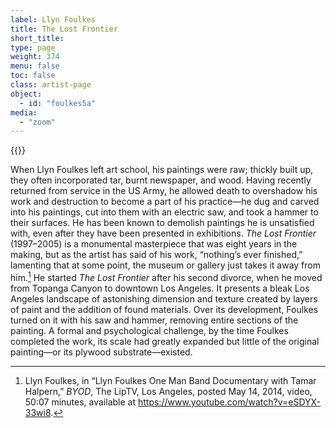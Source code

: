 ```yaml
---
label: Llyn Foulkes
title: The Lost Frontier
short_title:
type: page
weight: 374
menu: false
toc: false
class: artist-page
object:
  - id: "foulkes5a"
media:
  - "zoom"
---
```

{{<q-figure id="foulkes5a">}}

When Llyn Foulkes left art school, his paintings were raw; thickly built up, they often incorporated tar, burnt newspaper, and wood. Having recently returned from service in the US Army, he allowed death to overshadow his work and destruction to become a part of his practice—he dug and carved into his paintings, cut into them with an electric saw, and took a hammer to their surfaces. He has been known to demolish paintings he is unsatisfied with, even after they have been presented in exhibitions. *The Lost Frontier* (1997–2005) is a monumental masterpiece that was eight years in the making, but as the artist has said of his work, “nothing’s ever finished,” lamenting that at some point, the museum or gallery just takes it away from him.[^1] He started *The Lost Frontier* after his second divorce, when he moved from Topanga Canyon to downtown Los Angeles. It presents a bleak Los Angeles landscape of astonishing dimension and texture created by layers of paint and the addition of found materials. Over its development, Foulkes turned on it with his saw and hammer, removing entire sections of the painting. A formal and psychological challenge, by the time Foulkes completed the work, its scale had greatly expanded but little of the original painting—or its plywood substrate—existed.

[^1]: Llyn Foulkes, in “Llyn Foulkes One Man Band Documentary with Tamar Halpern,” *BYOD*, The LipTV, Los Angeles, posted May 14, 2014, video, 50:07 minutes, available at <https://www.youtube.com/watch?v=eSDYX-33wi8>.
